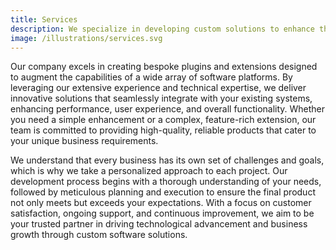 ```yaml
---
title: Services
description: We specialize in developing custom solutions to enhance the functionality and performance of various software platforms, tailored to meet your specific business needs.
image: /illustrations/services.svg
---
```


Our company excels in creating bespoke plugins and extensions designed to augment the capabilities of a wide array of software platforms. By leveraging our extensive experience and technical expertise, we deliver innovative solutions that seamlessly integrate with your existing systems, enhancing performance, user experience, and overall functionality. Whether you need a simple enhancement or a complex, feature-rich extension, our team is committed to providing high-quality, reliable products that cater to your unique business requirements.

We understand that every business has its own set of challenges and goals, which is why we take a personalized approach to each project. Our development process begins with a thorough understanding of your needs, followed by meticulous planning and execution to ensure the final product not only meets but exceeds your expectations. With a focus on customer satisfaction, ongoing support, and continuous improvement, we aim to be your trusted partner in driving technological advancement and business growth through custom software solutions.
